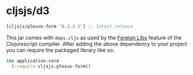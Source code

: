 
# cljsjs/d3

[](dependency)
```clojure
[cljsjs/plexus-form "0.1.3-1"] ;; latest release
```
[](/dependency)

This jar comes with `deps.cljs` as used by the [Foreign Libs][flibs] feature
of the Clojurescript compiler. After adding the above dependency to your project
you can require the packaged library like so:

```clojure
(ns application.core
  (:require cljsjs.plexus-form))
```

[flibs]: https://github.com/clojure/clojurescript/wiki/Foreign-Dependencies
